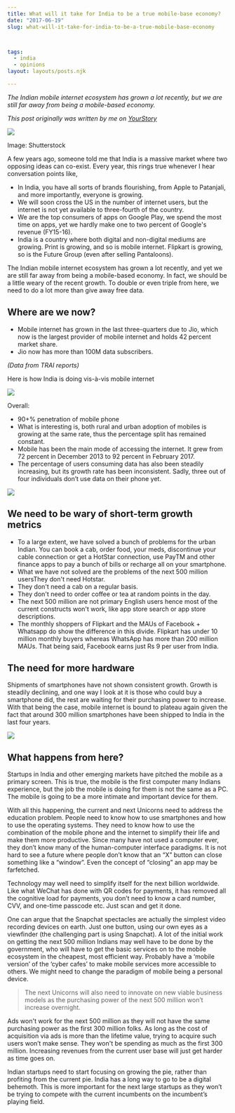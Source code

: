 ```yaml
---
title: What will it take for India to be a true mobile-base economy?
date: "2017-06-19"
slug: what-will-it-take-for-india-to-be-a-true-mobile-base-economy



tags: 
  - india 
  - opinions
layout: layouts/posts.njk

---
```


_The Indian mobile internet ecosystem has grown a lot recently, but we are still far away from being a mobile-based economy._

_This post originally was written by me on [YourStory](https://yourstory.com/2017/06/india-mobile-base-economy)_


![](/assets/yourstory-affordable-mobile.png)

Image: Shutterstock

A few years ago, someone told me that India is a massive market where two opposing ideas can co-exist. Every year, this rings true whenever I hear conversation points like,

- In India, you have all sorts of brands flourishing, from Apple to Patanjali, and more importantly, everyone is growing.
- We will soon cross the US in the number of internet users, but the internet is not yet available to three-fourth of the country.
- We are the top consumers of apps on Google Play, we spend the most time on apps, yet we hardly make one to two percent of Google's revenue (FY15-16).
- India is a country where both digital and non-digital mediums are growing. Print is growing, and so is mobile internet. Flipkart is growing, so is the Future Group (even after selling Pantaloons).

The Indian mobile internet ecosystem has grown a lot recently, and yet we are still far away from being a mobile-based economy. In fact, we should be a little weary of the recent growth. To double or even triple from here, we need to do a lot more than give away free data.

## Where are we now?

- Mobile internet has grown in the last three-quarters due to Jio, which now is the largest provider of mobile internet and holds 42 percent market share.
- Jio now has more than 100M data subscribers.

_(Data from TRAI reports)_

Here is how India is doing vis-à-vis mobile internet

![](/assets/01-1-1.jpg)

Overall:

- 90+% penetration of mobile phone
- What is interesting is, both rural and urban adoption of mobiles is growing at the same rate, thus the percentage split has remained constant.
- Mobile has been the main mode of accessing the internet. It grew from 72 percent in December 2013 to 92 percent in February 2017.
- The percentage of users consuming data has also been steadily increasing, but its growth rate has been inconsistent. Sadly, three out of four individuals don’t use data on their phone yet.

![](/assets/02-1-1.jpg)

## We need to be wary of short-term growth metrics

- To a large extent, we have solved a bunch of problems for the urban Indian. You can book a cab, order food, your meds, discontinue your cable connection or get a HotStar connection, use PayTM and other finance apps to pay a bunch of bills or recharge all on your smartphone.
- What we have not solved are the problems of the next 500 million usersThey don't need Hotstar.
- They don't need a cab on a regular basis.
- They don't need to order coffee or tea at random points in the day.
- The next 500 million are not primary English users hence most of the current constructs won't work, like app store search or app store descriptions.
- The monthly shoppers of Flipkart and the MAUs of Facebook + Whatsapp do show the difference in this divide. Flipkart has under 10 million monthly buyers whereas WhatsApp has more than 200 million MAUs. That being said, Facebook earns just Rs 9 per user from India.

## The need for more hardware

Shipments of smartphones have not shown consistent growth. Growth is steadily declining, and one way I look at it is those who could buy a smartphone did, the rest are waiting for their purchasing power to increase. With that being the case, mobile internet is bound to plateau again given the fact that around 300 million smartphones have been shipped to India in the last four years.

![](/assets/03-1-1.jpg)

## What happens from here?

Startups in India and other emerging markets have pitched the mobile as a primary screen. This is true, the mobile is the first computer many Indians experience, but the job the mobile is doing for them is not the same as a PC. The mobile is going to be a more intimate and important device for them.

With all this happening, the current and next Unicorns need to address the education problem. People need to know how to use smartphones and how to use the operating systems. They need to know how to use the combination of the mobile phone and the internet to simplify their life and make them more productive. Since many have not used a computer ever, they don’t know many of the human-computer interface paradigms. It is not hard to see a future where people don’t know that an “X” button can close something like a “window”. Even the concept of “closing” an app may be farfetched.

Technology may well need to simplify itself for the next billion worldwide. Like what WeChat has done with QR codes for payments, it has removed all the cognitive load for payments, you don’t need to know a card number, CVV, and one-time passcode etc. Just scan and get it done.

One can argue that the Snapchat spectacles are actually the simplest video recording devices on earth. Just one button, using our own eyes as a viewfinder (the challenging part is using Snapchat). A lot of the initial work on getting the next 500 million Indians may well have to be done by the government, who will have to get the basic services on to the mobile ecosystem in the cheapest, most efficient way. Probably have a ‘mobile version’ of the ‘cyber cafes’ to make mobile services more accessible to others. We might need to change the paradigm of mobile being a personal device.

> The next Unicorns will also need to innovate on new viable business models as the purchasing power of the next 500 million won’t increase overnight.

Ads won't work for the next 500 million as they will not have the same purchasing power as the first 300 million folks. As long as the cost of acquisition via ads is more than the lifetime value, trying to acquire such users won’t make sense. They won't be spending as much as the first 300 million. Increasing revenues from the current user base will just get harder as time goes on.

Indian startups need to start focusing on growing the pie, rather than profiting from the current pie. India has a long way to go to be a digital behemoth. This is more important for the next large startups as they won’t be trying to compete with the current incumbents on the incumbent’s playing field.

